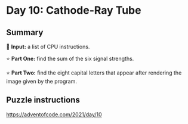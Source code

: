 # Day 10: Cathode-Ray Tube

## Summary

📃 **Input:** a list of CPU instructions.

⭐ **Part One:** find the sum of the six signal strengths.

⭐ **Part Two:** find the eight capital letters that appear after rendering the image given by the program.

## Puzzle instructions
https://adventofcode.com/2021/day/10